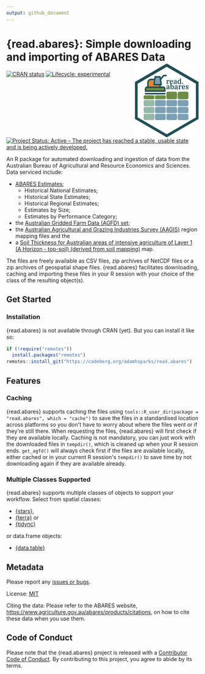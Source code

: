 ```yaml
---
output: github_document
---
```


<!-- README.md is generated from README.Rmd. Please edit that file -->



# {read.abares}: Simple downloading and importing of ABARES Data <img src="man/figures/logo.png" align="right"/>

<!-- badges: start -->
[![CRAN status](https://www.r-pkg.org/badges/version/read.abares)](https://CRAN.R-project.org/package=read.abares)
[![Lifecycle: experimental](https://img.shields.io/badge/lifecycle-experimental-orange.svg)](https://lifecycle.r-lib.org/articles/stages.html#experimental)
[![Project Status: Active – The project has reached a stable, usable state and is being actively developed.](https://www.repostatus.org/badges/latest/active.svg)](https://www.repostatus.org/#active)
<!-- badges: end -->

An R package for automated downloading and ingestion of data from the Australian Bureau of Agricultural and Resource Economics and Sciences.
Data serviced include:

- [ABARES Estimates](https://www.agriculture.gov.au/abares/data/farm-data-portal#data-download);
  - Historical National Estimates;
  - Historical State Estimates;
  - Historical Regional Estimates;
  - Estimates by Size;
  - Estimates by Performance Category;
- the [Australian Gridded Farm Data (AGFD) set](https://www.agriculture.gov.au/abares/research-topics/surveys/farm-survey-data/australian-gridded-farm-data);
- the [Australian Agricultural and Grazing Industries Survey (AAGIS)](https://www.agriculture.gov.au/abares/research-topics/surveys/farm-survey-data) region mapping files and the
- a [Soil Thickness for Australian areas of intensive agriculture of Layer 1 (A Horizon - top-soil) (derived from soil mapping)](https://data.agriculture.gov.au/geonetwork/srv/eng/catalog.search#/metadata/faa9f157-8e17-4b23-b6a7-37eb7920ead6) map.

The files are freely available as CSV files, zip archives of NetCDF files or a zip archives of geospatial shape files.
{read.abares} facilitates downloading, caching and importing these files in your R session with your choice of the class of the resulting object(s).

## Get Started

### Installation

{read.abares} is not available through CRAN (yet).
But you can install it like so:

```r
if (!require("remotes"))
  install.packages("remotes")
remotes::install_git("https://codeberg.org/adamhsparks/read.abares")
```

## Features

### Caching

{read.abares} supports caching the files using `tools::R_user_dir(package = "read.abares", which = "cache")` to save the files in a standardised location across platforms so you don't have to worry about where the files went or if they're still there.
When requesting the files, {read.abares} will first check if they are available locally.
Caching is not mandatory, you can just work with the downloaded files in `tempdir()`, which is cleaned up when your R session ends.
`get_agfd()` will always check first if the files are available locally, either cached or in your current R session's `tempdir()` to save time by not downloading again if they are available already.

### Multiple Classes Supported

{read.abares} supports multiple classes of objects to support your workflow.
Select from spatial classes:

- [{stars}](https://CRAN.R-project.org/package=stars),
- [{terra}](https://CRAN.R-project.org/package=terra) or
- [{tidync}](https://CRAN.R-project.org/package=tidync)

or data.frame objects:

- [{data.table}](https://CRAN.R-project.org/package=data.table)

## Metadata

Please report any [issues or bugs](https://codeberg.org/adamhsparks/read.abares/issues).

License: [MIT](LICENSE.md)

Citing the data: Please refer to the ABARES website, <https://www.agriculture.gov.au/abares/products/citations>, on how to cite these data when you use them.

## Code of Conduct

Please note that the {read.abares} project is released with a [Contributor Code of Conduct](https://adamhsparks.codeberg.page/read.abares/CODE_OF_CONDUCT.html). By contributing to this project, you agree to abide by its terms.
